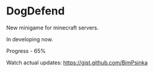 # DogDefend
New minigame for minecraft servers.

In developing now.

Progress - 65%

Watch actual updates: https://gist.github.com/BimPsinka
